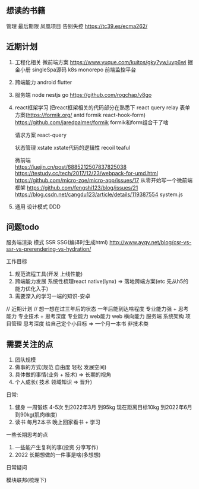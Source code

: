 
## 想读的书籍
管理
  最后期限
  凤凰项目
  告别失控
 https://tc39.es/ecma262/ 


## 近期计划
1. 工程化相关 
   微前端方案 https://www.yuque.com/kuitos/gky7yw/uyp6wi 掘金小册  singleSpa源码
   k8s
   monorepo
   前端监控平台
2. 跨端能力
   android
   flutter
3. 服务端
    node  nestjs
    go  https://github.com/rogchap/v8go
4. react框架学习
   把react框架相关的代码部分在熟悉下
   react query relay
   表单方案(https://formik.org/ antd formik react-hook-form)
   https://github.com/jaredpalmer/formik  formik和form组合干了啥
   
   请求方案
   react-query

   状态管理
   xstate  xstate代码的逻辑性
   recoil
   teaful

   微前端  
   https://juejin.cn/post/6885212507837825038
   https://testudy.cc/tech/2017/12/23/webpack-for-umd.html
   https://github.com/micro-zoe/micro-app/issues/17 从零开始写一个微前端框架
   https://github.com/fengshi123/blog/issues/21
   https://blog.csdn.net/cangdu123/article/details/119387554
   system.js
5. 通用 
   设计模式
   DDD

## 问题todo
服务端渲染 模式 SSR   SSG(编译时生成html) 
http://www.ayqy.net/blog/csr-vs-ssr-vs-prerendering-vs-hydration/


工作目标
1. 规范流程工具(开发 上线性能)
2. 跨端能力发展  系统性梳理react native(lynx) => 落地跨端方案(etc  先从h5的能力优化入手)
3. 需要深入的学习一端的知识-安卓


// 近期计划
// 想一想在过三年后的状态
一年后能到达啥程度 专业能力强 + 思考能力
专业技术 + 思考深度
专业能力 
web能力  web
横向能力  服务端 系统架构  项目管理
思考深度 给自己定个小目标 => 一个月一本书 非技术类 


## 需要关注的点

1. 团队规模
2. 做事的方式(规范 自由度 轻松 发展空间)
3. 具体做的事情(业务 + 技术) => 长期的视角
4. 个人成长( 技术 领域知识  => 晋升) 

日常:
1. 健身
一周锻炼 4-5次 
到2022年3月  到95kg 现在距离目标10kg
到2022年6月  到90kg(肌肉维度)
2. 读书
每月2本书 晚上回家看书 + 学习

一些长期思考的点
1. 一些能产生复利的事(投资 分享写作) 
2. 2022 长期想做的一件事是啥(多想想)




日常疑问


模块联邦(梳理下)






































































